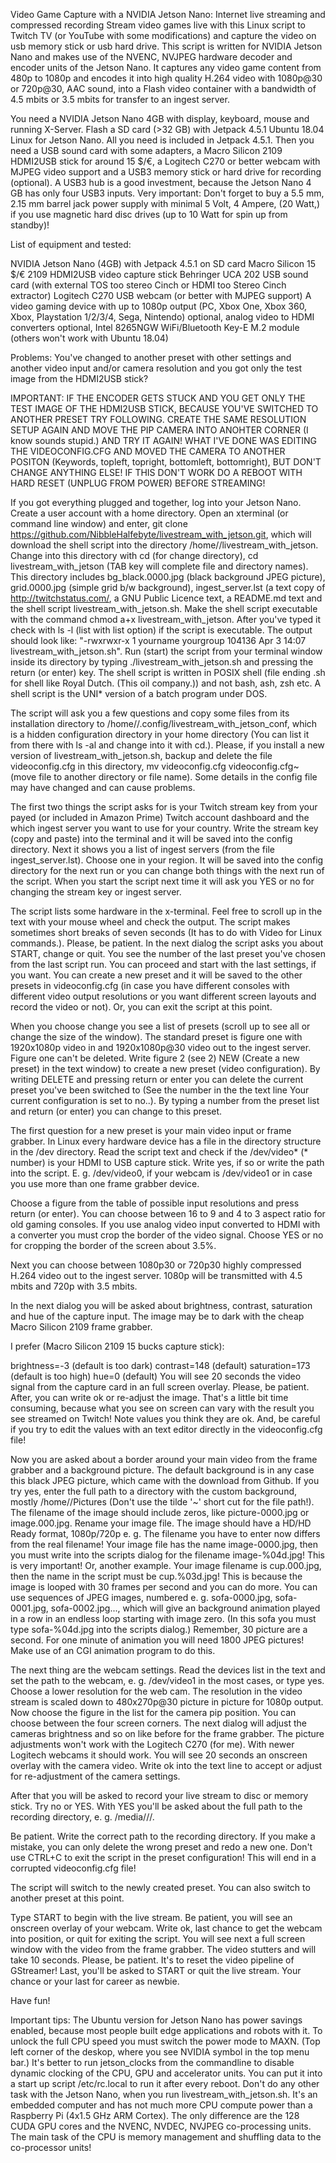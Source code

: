 Video Game Capture with a NVIDIA Jetson Nano: Internet live streaming and compressed recording
Stream video games live with this Linux script to Twitch TV (or YouTube with some modifications) and capture the video on usb memory stick or usb hard drive. This script is written for NVIDIA Jetson Nano and makes use of the NVENC, NVJPEG hardware decoder and encoder units of the Jetson Nano. It captures any video game content from 480p to 1080p and encodes it into high quality H.264 video with 1080p@30 or 720p@30, AAC sound, into a Flash video container with a bandwidth of 4.5 mbits or 3.5 mbits for transfer to an ingest server.

You need a NVIDIA Jetson Nano 4GB with display, keyboard, mouse and running X-Server. Flash a SD card (>32 GB) with Jetpack 4.5.1 Ubuntu 18.04 Linux for Jetson Nano. All you need is included in Jetpack 4.5.1. Then you need a USB sound card with some adapters, a Macro Silicon 2109 HDMI2USB stick for around 15 $/€, a Logitech C270 or better webcam with MJPEG video support and a USB3 memory stick or hard drive for recording (optional). A USB3 hub is a good investment, because the Jetson Nano 4 GB has only four USB3 inputs. Very important: Don't forget to buy a 5.5 mm, 2.15 mm barrel jack power supply with minimal 5 Volt, 4 Ampere, (20 Watt,) if you use magnetic hard disc drives (up to 10 Watt for spin up from standby)!

List of equipment and tested:

NVIDIA Jetson Nano (4GB) with Jetpack 4.5.1 on SD card
Macro Silicon 15 $/€ 2109 HDMI2USB video capture stick
Behringer UCA 202 USB sound card (with external TOS too stereo Cinch or HDMI too Stereo Cinch extractor)
Logitech C270 USB webcam (or better with MJPEG support)
A video gaming device with up to 1080p output (PC, Xbox One, Xbox 360, Xbox, Playstation 1/2/3/4, Sega, Nintendo)
optional, analog video to HDMI converters
optional, Intel 8265NGW WiFi/Bluetooth Key-E M.2 module (others won't work with Ubuntu 18.04)

Problems: You've changed to another preset with other settings and another video input and/or camera resolution and you got only the test image from the HDMI2USB stick?

IMPORTANT: IF THE ENCODER GETS STUCK AND YOU GET ONLY THE TEST IMAGE OF THE HDMI2USB STICK, BECAUSE YOU'VE SWITCHED TO ANOTHER PRESET TRY FOLLOWING. CREATE THE SAME RESOLUTION SETUP AGAIN AND MOVE THE PIP CAMERA INTO ANOHTER CORNER (I know sounds stupid.) AND TRY IT AGAIN! WHAT I'VE DONE WAS EDITING THE VIDEOCONFIG.CFG AND MOVED THE CAMERA TO ANOTHER POSITON (Keywords, topleft, topright, bottomleft, bottomright), BUT DON'T CHANGE ANYTHING ELSE! IF THIS DON'T WORK DO A REBOOT WITH HARD RESET (UNPLUG FROM POWER) BEFORE STREAMING!

If you got everything plugged and together, log into your Jetson Nano. Create a user account with a home directory. Open an xterminal (or command line window) and enter, git clone https://github.com/NibbleHalfebyte/livestream_with_jetson.git, which will download the shell script into the directory /home/<your user name>/livestream_with_jetson. Change into this directory with cd (for change directory), cd livestream_with_jetson (TAB key will complete file and directory names). This directory includes bg_black.0000.jpg (black background JPEG picture), grid.0000.jpg (simple grid b/w background), ingest_server.lst (a text copy of http://twitchstatus.com/, a GNU Public Licence text, a README.md text and the shell script livestream_with_jetson.sh. Make the shell script executable with the command chmod a+x livestream_with_jetson. After you've typed it check with ls -l (list with list option) if the script is executable. The output should look like: "-rwxrwxr-x 1 yourname yourgroup 104136 Apr 3 14:07 livestream_with_jetson.sh". Run (start) the script from your terminal window inside its directory by typing ./livestream_with_jetson.sh and pressing the return (or enter) key. The shell script is written in POSIX shell (file ending .sh for shell like Royal Dutch. (This oil company.)) and not bash, ash, zsh etc. A shell script is the UNI* version of a batch program under DOS.

The script will ask you a few questions and copy some files from its installation directory to /home/<your username>/.config/livestream_with_jetson_conf, which is a hidden configuration directory in your home directory (You can list it from there with ls -al and change into it with cd.). Please, if you install a new version of livestream_with_jetson.sh, backup and delete the file videoconfig.cfg in this directory, mv videoconfig.cfg videoconfig.cfg~ (move file to another directory or file name). Some details in the config file may have changed and can cause problems.

The first two things the script asks for is your Twitch stream key from your payed (or included in Amazon Prime) Twitch account dashboard and the which ingest server you want to use for your country. Write the stream key (copy and paste) into the terminal and it will be saved into the config directory. Next it shows you a list of ingest servers (from the file ingest_server.lst). Choose one in your region. It will be saved into the config directory for the next run or you can change both things with the next run of the script. When you start the script next time it will ask you YES or no for changing the stream key or ingest server.

The script lists some hardware in the x-terminal. Feel free to scroll up in the text with your mouse wheel and check the output. The script makes sometimes short breaks of seven seconds (It has to do with Video for Linux commands.). Please, be patient. In the next dialog the script asks you about START, change or quit. You see the number of the last preset you've chosen from the last script run. You can proceed and start with the last settings, if you want. You can create a new preset and it will be saved to the other presets in videoconfig.cfg (in case you have different consoles with different video output resolutions or you want different screen layouts and record the video or not). Or, you can exit the script at this point.

When you choose change you see a list of presets (scroll up to see all or change the size of the window). The standard preset is figure one with 1920x1080p video in and 1920x1080p@30 video out to the ingest server. Figure one can't be deleted. Write figure 2 (see 2) NEW (Create a new preset) in the text window) to create a new preset (video configuration). By writing DELETE and pressing return or enter you can delete the current preset you've been switched to (See the number in the the text line Your current configuration is set to no..). By typing a number from the preset list and return (or enter) you can change to this preset.

The first question for a new preset is your main video input or frame grabber. In Linux every hardware device has a file in the directory structure in the /dev directory. Read the script text and check if the /dev/video* (* number) is your HDMI to USB capture stick. Write yes, if so or write the path into the script. E. g. /dev/video0, if your webcam is /dev/video1 or in case you use more than one frame grabber device.

Choose a figure from the table of possible input resolutions and press return (or enter). You can choose between 16 to 9 and 4 to 3 aspect ratio for old gaming consoles. If you use analog video input converted to HDMI with a converter you must crop the border of the video signal. Choose YES or no for cropping the border of the screen about 3.5%.

Next you can choose between 1080p30 or 720p30 highly compressed H.264 video out to the ingest server. 1080p will be transmitted with 4.5 mbits and 720p with 3.5 mbits.

In the next dialog you will be asked about brightness, contrast, saturation and hue of the capture input. The image may be to dark with the cheap Macro Silicon 2109 frame grabber.

I prefer (Macro Silicon 2109 15 bucks capture stick):

brightness=-3 (default is too dark)
contrast=148 (default)
saturation=173 (default is too high)
hue=0 (default)
You will see 20 seconds the video signal from the capture card in an full screen overlay. Please, be patient. After, you can write ok or re-adjust the image. That's a little bit time consuming, because what you see on screen can vary with the result you see streamed on Twitch! Note values you think they are ok. And, be careful if you try to edit the values with an text editor directly in the videoconfig.cfg file!

Now you are asked about a border around your main video from the frame grabber and a background picture. The default background is in any case this black JPEG picture, which came with the download from Github. If you try yes, enter the full path to a directory with the custom background, mostly /home/<your username>/Pictures (Don't use the tilde '~' short cut for the file path!). The filename of the image should include zeros, like picture-0000.jpg or image.000.jpg. Rename your image file. The image should have a HD/HD Ready format, 1080p/720p e. g. The filename you have to enter now differs from the real filename! Your image file has the name image-0000.jpg, then you must write into the scripts dialog for the filename image-%04d.jpg! This is very important! Or, another example. Your image filename is cup.000.jpg, then the name in the script must be cup.%03d.jpg! This is because the image is looped with 30 frames per second and you can do more. You can use sequences of JPEG images, numbered e. g. sofa-0000.jpg, sofa-0001.jpg, sofa-0002.jpg..., which will give an background animation played in a row in an endless loop starting with image zero. (In this sofa you must type sofa-%04d.jpg into the scripts dialog.) Remember, 30 picture are a second. For one minute of animation you will need 1800 JPEG pictures! Make use of an CGI animation program to do this.

The next thing are the webcam settings. Read the devices list in the text and set the path to the webcam, e. g. /dev/video1 in the most cases, or type yes. Choose a lower resolution for the web cam. The resolution in the video stream is scaled down to 480x270p@30 picture in picture for 1080p output. Now choose the figure in the list for the camera pip position. You can choose between the four screen corners. The next dialog will adjust the cameras brightness and so on like before for the frame grabber. The picture adjustments won't work with the Logitech C270 (for me). With newer Logitech webcams it should work. You will see 20 seconds an onscreen overlay with the camera video. Write ok into the text line to accept or adjust for re-adjustment of the camera settings.

After that you will be asked to record your live stream to disc or memory stick. Try no or YES. With YES you'll be asked about the full path to the recording directory, e. g. /media/<your username>/<your storage name>/<your storage directory>.

Be patient. Write the correct path to the recording directory. If you make a mistake, you can only delete the wrong preset and redo a new one. Don't use CTRL+C to exit the script in the preset configuration! This will end in a corrupted videoconfig.cfg file!

The script will switch to the newly created preset. You can also switch to another preset at this point.

Type START to begin with the live stream. Be patient, you will see an onscreen overlay of your webcam. Write ok, last chance to get the webcam into position, or quit for exiting the script. You will see next a full screen window with the video from the frame grabber. The video stutters and will take 10 seconds. Please, be patient. It's to reset the video pipeline of GStreamer! Last, you'll be asked to START or quit the live stream. Your chance or your last for career as newbie.

Have fun!

Important tips: The Ubuntu version for Jetson Nano has power savings enabled, because most people built edge applications and robots with it. To unlock the full CPU speed you must switch the power mode to MAXN. (Top left corner of the deskop, where you see NVIDIA symbol in the top menu bar.) It's better to run jetson_clocks from the commandline to disable dynamic clocking of the CPU, GPU and accelerator units. You can put it into a start up script /etc/rc.local to run it after every reboot. Don't do any other task with the Jetson Nano, when you run livestream_with_jetson.sh. It's an embedded computer and has not much more CPU compute power than a Raspberry Pi (4x1.5 GHz ARM Cortex). The only difference are the 128 CUDA GPU cores and the NVENC, NVDEC, NVJPEG co-processing units. The main task of the CPU is memory management and shuffling data to the co-processor units!
